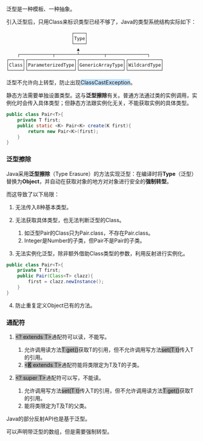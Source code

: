 泛型是一种模板、一种抽象。

引入泛型后，只用Class来标识类型已经不够了，Java的类型系统结构实际如下：

```
                        ┌────┐
                        │Type│
                        └────┘
                          ▲
    ┌────────────┬────────┴─────────┬───────────────┐
┌─────┐┌─────────────────┐┌────────────────┐┌────────────┐
│Class││ParameterizedType││GenericArrayType││WildcardType│
└─────┘└─────────────────┘└────────────────┘└────────────┘
```

   

泛型不允许向上转型，防止出现<span style=background:#c2e2ff>ClassCastException</span>。

静态方法需要单独设置类型。这与**泛型擦除**有关。普通方法通过类的实例调用，实例化时会传入具体类型；但静态方法跟实例化无关，不能获取实例的具体类型。

```java
public class Pair<T>{
    private T first;
    public static <K> Pair<K> create(K first){
        return new Pair<K>(first);
    }
}
```



### 泛型擦除

Java采用**泛型擦除**（Type Erasure）的方法实现泛型：在编译时将**Type**（泛型）替换为**Object**，并自动在获取对象的地方对对象进行安全的**强制转型**。

而这导致了以下局限：

1. 无法传入8种基本类型。

2. 无法获取具体类型，也无法判断泛型的Class。

   1. 如泛型Pair的Class只为Pair.class，不存在Pair.class。
   2. Integer是Number的子类，但Pair不是Pair的子类。

3. 无法实例化泛型，除非额外借助Class类型的参数，利用反射进行实例化。

```java
public class Pair<T>{
    private T first;
    public Pair(Class<T> clazz){
        first = clazz.newInstance();
    }
}        
```

4.    防止重复定义Object已有的方法。




### 通配符

1. <span style=background:#b3b3b3>\<? extends T\></span>通配符可以读，不能写。
   1. 允许调用读方法<span style=background:#b3b3b3>T get()</span>获取T的引用，但不允许调用写方法<span style=background:#b3b3b3>set(T t)</span>传入T的引用。
   2. <span style=background:#b3b3b3>\<<span style=background:#808080>K</span> extends T\></span>通配符能将类限定为T及T的子类。
   
2. <span style=background:#b3b3b3>\<? super T\></span>通配符可以写，不能读。
   1. 允许调用写方法<span style=background:#b3b3b3>set(T t)</span>传入T的引用，但不允许调用读方法<span style=background:#b3b3b3>T get()</span>获取T的引用。
   2. 能将类限定为T及T的父类。



Java的部分反射API也是基于泛型。

可以声明带泛型的数组，但是需要强制转型。